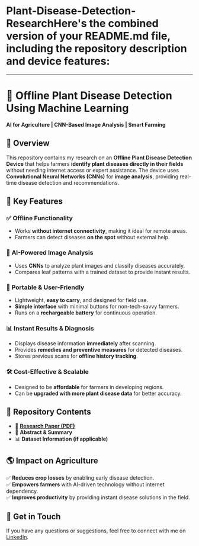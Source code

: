 # Plant-Disease-Detection-ResearchHere's the combined version of your **README.md** file, including the **repository description** and **device features**:  

---

# 🌿 **Offline Plant Disease Detection Using Machine Learning**  
**AI for Agriculture | CNN-Based Image Analysis | Smart Farming**  

## 📌 **Overview**  
This repository contains my research on an **Offline Plant Disease Detection Device** that helps farmers **identify plant diseases directly in their fields** without needing internet access or expert assistance. The device uses **Convolutional Neural Networks (CNNs)** for **image analysis**, providing real-time disease detection and recommendations.  

## 🚀 **Key Features**  

### ✅ **Offline Functionality**  
- Works **without internet connectivity**, making it ideal for remote areas.  
- Farmers can detect diseases **on the spot** without external help.  

### 📸 **AI-Powered Image Analysis**  
- Uses **CNNs** to analyze plant images and classify diseases accurately.  
- Compares leaf patterns with a trained dataset to provide instant results.  

### 🔋 **Portable & User-Friendly**  
- Lightweight, **easy to carry**, and designed for field use.  
- **Simple interface** with minimal buttons for non-tech-savvy farmers.  
- Runs on a **rechargeable battery** for continuous operation.  

### 📊 **Instant Results & Diagnosis**  
- Displays disease information **immediately** after scanning.  
- Provides **remedies and preventive measures** for detected diseases.  
- Stores previous scans for **offline history tracking**.  

### 🛠️ **Cost-Effective & Scalable**  
- Designed to be **affordable** for farmers in developing regions.  
- Can be **upgraded with more plant disease data** for better accuracy.  

## 📂 **Repository Contents**  
- 📄 **[Research Paper (PDF)](https://github.com/shravyapendota/Plant-Disease-Detection-Research/blob/main/Offline_enabled_plant_disease_detection_device_final.pdf)**  
- 📝 **Abstract & Summary**  
- 📊 **Dataset Information (if applicable)**  


## 🌎 **Impact on Agriculture**  
✅ **Reduces crop losses** by enabling early disease detection.  
✅ **Empowers farmers** with AI-driven technology without internet dependency.  
✅ **Improves productivity** by providing instant disease solutions in the field.  

## 📢 **Get in Touch**  
If you have any questions or suggestions, feel free to connect with me on [LinkedIn](https://www.linkedin.com/in/shravya-pendota-451678282/).  
